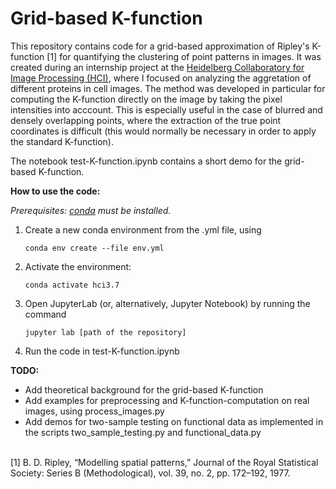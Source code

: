 # Grid-based K-function

This repository contains code for a grid-based approximation of Ripley's K-function [1] for quantifying the clustering of point patterns in images. It was created during an internship project at the [Heidelberg Collaboratory for Image Processing (HCI)](https://hci.iwr.uni-heidelberg.de), where I focused on analyzing the aggretation of different proteins in cell images. The method was developed in particular for computing the K-function directly on the image by taking the pixel intensities into acccount. This is especially useful in the case of blurred and densely overlapping points, where the extraction of the true point coordinates is difficult (this would normally be necessary in order to apply the standard K-function).  

The notebook test-K-function.ipynb contains a short demo for the grid-based K-function.



**How to use the code:**

*Prerequisites: [conda](https://docs.conda.io/en/latest/) must be installed.*

1. Create a new conda environment from the .yml file, using 

   ```
   conda env create --file env.yml
   ```

2. Activate the environment:

   ```
   conda activate hci3.7
   ```

3. Open JupyterLab (or, alternatively, Jupyter Notebook) by running the command

   ```
   jupyter lab [path of the repository]
   ```

4. Run the code in test-K-function.ipynb



**TODO:**

- Add theoretical background for the grid-based K-function 
- Add examples for preprocessing and K-function-computation on real images, using process_images.py
- Add demos for two-sample testing on functional data as implemented in the scripts two_sample_testing.py and functional_data.py

\
[1] B. D. Ripley, “Modelling spatial patterns,” Journal of the Royal Statistical Society: Series B (Methodological), vol. 39, no. 2, pp. 172–192, 1977.
